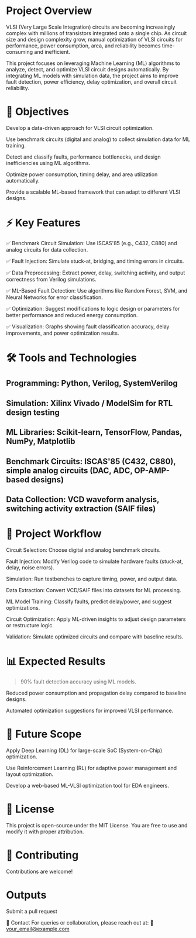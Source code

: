 # Project Overview
VLSI (Very Large Scale Integration) circuits are becoming increasingly complex with millions of transistors integrated onto a single chip. As circuit size and design complexity grow, manual optimization of VLSI circuits for performance, power consumption, area, and reliability becomes time-consuming and inefficient.

This project focuses on leveraging Machine Learning (ML) algorithms to analyze, detect, and optimize VLSI circuit designs automatically. By integrating ML models with simulation data, the project aims to improve fault detection, power efficiency, delay optimization, and overall circuit reliability.

# 🎯 Objectives
Develop a data-driven approach for VLSI circuit optimization.

Use benchmark circuits (digital and analog) to collect simulation data for ML training.

Detect and classify faults, performance bottlenecks, and design inefficiencies using ML algorithms.

Optimize power consumption, timing delay, and area utilization automatically.

Provide a scalable ML-based framework that can adapt to different VLSI designs.

# ⚡ Key Features
✅ Benchmark Circuit Simulation: Use ISCAS'85 (e.g., C432, C880) and analog circuits for data collection.

✅ Fault Injection: Simulate stuck-at, bridging, and timing errors in circuits.

✅ Data Preprocessing: Extract power, delay, switching activity, and output correctness from Verilog simulations.

✅ ML-Based Fault Detection: Use algorithms like Random Forest, SVM, and Neural Networks for error classification.

✅ Optimization: Suggest modifications to logic design or parameters for better performance and reduced energy consumption.

✅ Visualization: Graphs showing fault classification accuracy, delay improvements, and power optimization results.

# 🛠 Tools and Technologies
## Programming: Python, Verilog, SystemVerilog

## Simulation: Xilinx Vivado / ModelSim for RTL design testing

## ML Libraries: Scikit-learn, TensorFlow, Pandas, NumPy, Matplotlib

## Benchmark Circuits: ISCAS'85 (C432, C880), simple analog circuits (DAC, ADC, OP-AMP-based designs)

## Data Collection: VCD waveform analysis, switching activity extraction (SAIF files)

# 📂 Project Workflow
Circuit Selection: Choose digital and analog benchmark circuits.

Fault Injection: Modify Verilog code to simulate hardware faults (stuck-at, delay, noise errors).

Simulation: Run testbenches to capture timing, power, and output data.

Data Extraction: Convert VCD/SAIF files into datasets for ML processing.

ML Model Training: Classify faults, predict delay/power, and suggest optimizations.

Circuit Optimization: Apply ML-driven insights to adjust design parameters or restructure logic.

Validation: Simulate optimized circuits and compare with baseline results.

# 📊 Expected Results
>90% fault detection accuracy using ML models.

Reduced power consumption and propagation delay compared to baseline designs.

Automated optimization suggestions for improved VLSI performance.

# 🚀 Future Scope
Apply Deep Learning (DL) for large-scale SoC (System-on-Chip) optimization.

Use Reinforcement Learning (RL) for adaptive power management and layout optimization.

Develop a web-based ML-VLSI optimization tool for EDA engineers.

# 📜 License
This project is open-source under the MIT License. You are free to use and modify it with proper attribution.

# 🤝 Contributing
Contributions are welcome!


# Outputs


Submit a pull request

📧 Contact
For queries or collaboration, please reach out at:
📩 your_email@example.com
